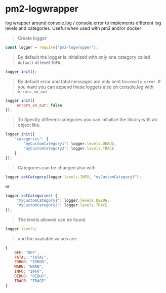 # pm2-logwrapper
log wrapper around console.log / console.error to implements different log levels and categories.
Useful when used with pm2 and/or docker

> Create logger

```js
const logger = require('pm2-logwrapper');
```

> By default the logger is initialized with only one category called `default` at level `INFO`. 

```js
logger.init();
```

> By default error and fatal messages are only sent to`console.error`. If you want you can append these loggers also on console.log with `errors_on_out` 

```js
logger.init({
     errors_on_out: false
});
```

> To Specify different categories you can initialize the library with ab object like. 

```js
logger.init({
    "categories": {
        "myCustomCategory1": logger.levels.DEBUG,
        "myCustomCategory2": logger.levels.TRACE
    }
});
```

> Categories can be changed also with 
```js
logger.setCategory(logger.levels.INFO, "myCustomCategory1");
```

or

```js
logger.setCategories( {
     "myCustomCategory1": logger.levels.DEBUG,
     "myCustomCategory2": logger.levels.TRACE
});
```

> The levels allowed can be found
```js
logger.levels;
```
>and the available values are:
```js
{
    OFF: "OFF",
    FATAL: "FATAL",
    ERROR: "ERROR",
    WARN: "WARN",
    INFO: "INFO",
    DEBUG: "DEBUG",
    TRACE: "TRACE"
}
```